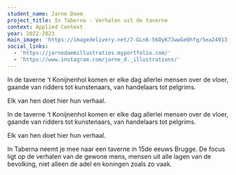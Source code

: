 ```yaml
---
student_name: Jarne Daem
project_title: In Taberna - Verhalen uit de taverne
context: Applied Context
year: 2022-2023
main_image: 'https://imagedelivery.net/7-GLn6-56OyK7JwwGe0hfg/5ea24913-fd41-43b9-9993-86de02e3ac00'
social_links:
  - 'https://jarnedaemillustraties.myportfolio.com/'
  - 'https://www.instagram.com/jarne_d._illustrations/'
---
```

In de taverne ‘t Konijnenhol komen er elke dag allerlei mensen over de vloer, gaande van ridders tot kunstenaars, van handelaars tot pelgrims. 

Elk van hen doet hier hun verhaal. 

In de taverne ‘t Konijnenhol komen er elke dag allerlei mensen over de vloer, gaande van ridders tot kunstenaars, van handelaars tot pelgrims. 

Elk van hen doet hier hun verhaal. 

In Taberna neemt je mee naar een taverne in 15de eeuws Brugge. De focus ligt op de verhalen van de gewone mens, mensen uit alle lagen van de bevolking, niet alleen de adel en koningen zoals zo vaak.